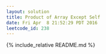 ```yaml
---
layout: solution
title: Product of Array Except Self
date: Fri Apr  8 21:52:29 PDT 2016
leetcode_id: 238
---
```

{% include_relative README.md %}

